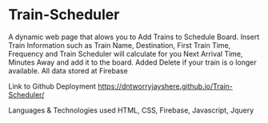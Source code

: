 # Train-Scheduler

A dynamic web page that alows you to Add Trains to Schedule Board. Insert Train Information such as Train Name, Destination, First Train Time, Frequency and Train Scheduler will calculate for you Next Arrival Time, Minutes Away and add it to the board. Added Delete if your train is o longer available. All data stored at Firebase

Link to Github Deployment https://dntworryjayshere.github.io/Train-Scheduler/

Languages & Technologies used HTML, CSS, Firebase, Javascript, Jquery
